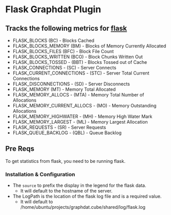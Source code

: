 # Flask Graphdat Plugin

## Tracks the following metrics for [flask](https://github.com/alphashack/graphdat.cube)

* FLASK_BLOCKS (BC) - Blocks Cached
* FLASK_BLOCKS_MEMORY (BM) - Blocks of Memory Currently Allocated
* FLASK_BLOCKS_FILES (BFC) - Block File Count
* FLASK_BLOCKS_WRITTEN (BCO) - Block Chunks Written Out
* FLASK_BLOCKS_TOSSED - (BBT) - Blocks Tossed out of Cache
* FLASK_CONNECTIONS - (SC) - Server Connects
* FLASK_CURRENT_CONNECTIONS - (STC) - Server Total Current Connections
* FLASK_DISCONNECTIONS - (SD) - Server Disconnects
* FLASK_MEMORY (MT) - Memory Total Allocated
* FLASK_MEMORY_ALLOCS - (MTA) - Memory Total Number of Allocations
* FLASK_MEMORY_CURRENT_ALLOCS - (MO) - Memory Outstanding Allocations
* FLASK_MEMORY_HIGHWATER - (MH) - Memory High Water Mark
* FLASK_MEMORY_LARGEST - (ML) - Memory Largest Allocation
* FLASK_REQUESTS - (SR) - Server Requests
* FLASK_QUEUE_BACKLOG - (QBL) - Queue Backlog

## Pre Reqs

To get statistics from flask, you need to be running flask.

### Installation & Configuration

* The `source` to prefix the display in the legend for the flask data.
  * It will default to the hostname of the server.
* The LogPath is the location of the flask log file and is a required value.
  * It will default to /home/ubuntu/projects/graphdat.cube/shared/log/flask.log
